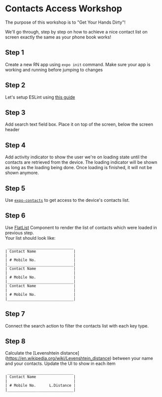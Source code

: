# Contacts Access Workshop

The purpose of this workshop is to "Get Your Hands Dirty"!

We'll go through, step by step on how to achieve a nice contact list on screen exactly the same as your phone book works!

## Step 1
Create a new RN app using `expo init` command.
Make sure your app is working and running before jumping to changes

## Step 2
Let's setup ESLint using [this guide](../guides/eslint.md)

## Step 3
Add search text field box. Place it on top of the screen, below the screen header

## Step 4
Add activity indicator to show the user we're on loading state until the contacts are retrieved from the device.
The loading indicator will be shown as long as the loading being done. Once loading is finished, it will not be shown anymore.

## Step 5
Use [`expo-contacts`](https://docs.expo.io/versions/v36.0.0/sdk/contacts/) to get access to the device's contacts list.

## Step 6
Use [FlatList](https://docs.expo.io/versions/v36.0.0/react-native/flatlist/) Component to render the list of contacts which were loaded in previous step.
<br>
Your list should look like:<br>
```
 ______________________________
| Contact Name                 |
|                              |
| # Mobile No.                 |
|______________________________|
| Contact Name                 |
|                              |
| # Mobile No.                 |
|______________________________|
| Contact Name                 |
|                              |
| # Mobile No.                 |
|______________________________|
```

## Step 7
Connect the search action to filter the contacts list with each key type.

## Step 8
Calculate the [Levenshtein distance]
(https://en.wikipedia.org/wiki/Levenshtein_distance)
between your name and your contacts.
Update the UI to show in each item
```
 ______________________________
| Contact Name                 |
|                              |
| # Mobile No.      L.Distance |
|______________________________|
```
